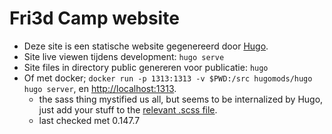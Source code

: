 # Fri3d Camp website

* Deze site is een statische website gegenereerd door [Hugo](https://gohugo.io/).
* Site live viewen tijdens development: `hugo serve`
* Site files in directory public genereren voor publicatie: `hugo`
* Of met docker; `docker run -p 1313:1313 -v $PWD:/src hugomods/hugo hugo server`, en [http://localhost:1313](http://localhost:1313).
  * the sass thing mystified us all, but seems to be internalized by Hugo, just add your stuff to the [relevant .scss file](/assets/sass).
  * last checked met 0.147.7
